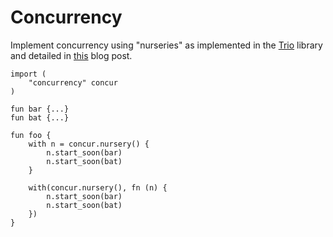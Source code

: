 # Concurrency

Implement concurrency using "nurseries" as implemented in the [Trio](https://trio.readthedocs.io/en/stable/) library and detailed in [this](https://vorpus.org/blog/notes-on-structured-concurrency-or-go-statement-considered-harmful/) blog post.

```text
import (
	"concurrency" concur
)

fun bar {...}
fun bat {...}

fun foo {
	with n = concur.nursery() {
		n.start_soon(bar)
		n.start_soon(bat)
	}

	with(concur.nursery(), fn (n) {
		n.start_soon(bar)
		n.start_soon(bat)
	})
}
```